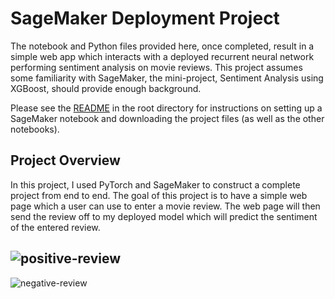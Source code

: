 # SageMaker Deployment Project
The notebook and Python files provided here, once completed, result in a simple web app which interacts with a deployed recurrent neural
network performing sentiment analysis on movie reviews. This project assumes some familiarity with SageMaker, the mini-project, Sentiment
Analysis using XGBoost, should provide enough background.

Please see the [README](https://github.com/udacity/sagemaker-deployment/tree/master/README.md)
in the root directory for instructions on setting up a SageMaker notebook and downloading the project files (as well as the other notebooks).

## Project Overview
In this project, I used PyTorch and SageMaker to construct a complete project from end to end. The goal of this project is to have a simple web page which a user can use to enter a movie review. The web page will then send the review off to my deployed model which will predict the sentiment of the entered review.

![positive-review](https://user-images.githubusercontent.com/89380757/143674448-ec216992-e64c-45cb-baa4-9872eb96da1e.jpeg)
-----------------------------------------------------------------------------------------------------------------------------------------
![negative-review](https://user-images.githubusercontent.com/89380757/143674450-dda7aef5-3b81-4c2b-88f6-7e7c916d69c4.jpeg)
